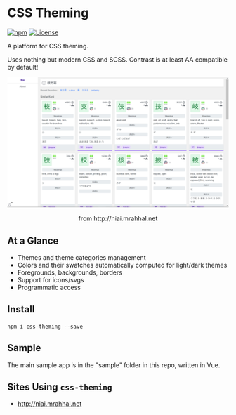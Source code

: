 # CSS Theming

[![npm](https://img.shields.io/npm/v/css-theming.svg)](https://www.npmjs.com/package/css-theming)
[![License](https://img.shields.io/badge/license-MIT-blue.svg)](https://opensource.org/licenses/MIT)

A platform for CSS theming.

Uses nothing but modern CSS and SCSS. Contrast is at least AA compatible by default!

![niai](images/niai.gif)

<p align="center">from http://niai.mrahhal.net</p>

## At a Glance

- Themes and theme categories management
- Colors and their swatches automatically computed for light/dark themes
- Foregrounds, backgrounds, borders
- Support for icons/svgs
- Programmatic access

## Install

```
npm i css-theming --save
```

## Sample

The main sample app is in the "sample" folder in this repo, written in Vue.

## Sites Using `css-theming`

- http://niai.mrahhal.net
